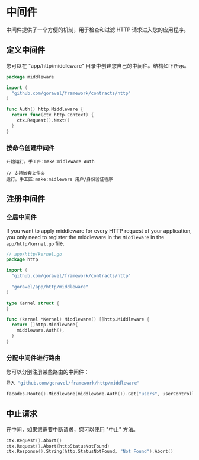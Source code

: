 # 中间件

中间件提供了一个方便的机制，用于检查和过滤 HTTP 请求进入您的应用程序。

## 定义中间件

您可以在 "app/http/middleware" 目录中创建您自己的中间件。结构如下所示。

```go
package middleware

import (
  "github.com/goravel/framework/contracts/http"
)

func Auth() http.Middleware {
  return func(ctx http.Context) {
    ctx.Request().Next()
  }
}
```

### 按命令创建中间件

```
开始运行。手工匠:make:midleware Auth

// 支持嵌套文件夹
运行。手工匠:make:midleware 用户/身份验证程序
```

## 注册中间件

### 全局中间件

If you want to apply middleware for every HTTP request of your application, you only need to register the middleware in
the `Middleware` in the `app/http/kernel.go` file.

```go
// app/http/kernel.go
package http

import (
  "github.com/goravel/framework/contracts/http"
  
  "goravel/app/http/middleware"
)

type Kernel struct {
}

func (kernel *Kernel) Middleware() []http.Middleware {
  return []http.Middleware{
    middleware.Auth(),
  }
}
```

### 分配中间件进行路由

您可以分别注册某些路由的中间件：

```go
导入 "github.com/goravel/framework/http/middleware"

facades.Route().Middleware(middleware.Auth()).Get("users", userController.Show)
```

## 中止请求

在中间，如果您需要中断请求，您可以使用 "中止" 方法。

```go
ctx.Request().Abort()
ctx.Request().Abort(httpStatusNotFound)
ctx.Response().String(http.StatusNotFound, "Not Found").Abort()
```
